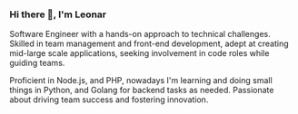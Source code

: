 ### Hi there 👋, I'm Leonar
Software Engineer with a hands-on approach to technical challenges. Skilled in team management and front-end development, adept at creating mid-large scale applications, seeking involvement in code roles while guiding teams. 

Proficient in Node.js, and PHP, nowadays I'm learning and doing small things in Python, and Golang for backend tasks as needed. Passionate about driving team success and fostering innovation.
